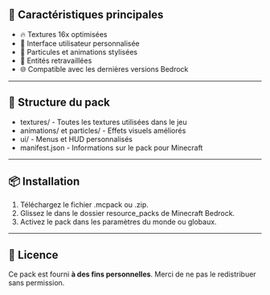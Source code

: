 ## 🧱 Caractéristiques principales

- 🔥 Textures 16x optimisées
- 💎 Interface utilisateur personnalisée
- 🧊 Particules et animations stylisées
- 🧍 Entités retravaillées
- 🌐 Compatible avec les dernières versions Bedrock

---

## 📁 Structure du pack

- textures/ - Toutes les textures utilisées dans le jeu
- animations/ et particles/ - Effets visuels améliorés
- ui/ - Menus et HUD personnalisés
- manifest.json - Informations sur le pack pour Minecraft

---

## 📦 Installation

1. Téléchargez le fichier .mcpack ou .zip.
2. Glissez le dans le dossier resource_packs de Minecraft Bedrock.
3. Activez le pack dans les paramètres du monde ou globaux.

---

## 📜 Licence

Ce pack est fourni **à des fins personnelles**. Merci de ne pas le redistribuer sans permission.
